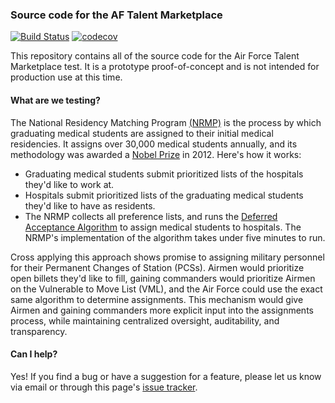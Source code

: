 ### Source code for the AF Talent Marketplace
[![Build Status](https://travis-ci.org/jlepird/next-gen-assignments.png)](https://travis-ci.org/jlepird/next-gen-assignments) [![codecov](https://codecov.io/gh/jlepird/next-gen-assignments/branch/master/graph/badge.svg)](https://codecov.io/gh/jlepird/next-gen-assignments)

This repository contains all of the source code for the Air Force Talent Marketplace test. It is a prototype proof-of-concept and is not intended for production use at this time.

#### What are we testing?
The National Residency Matching Program [(NRMP)](http://www.nrmp.org/) is the process by which graduating medical students are assigned to their initial medical residencies. It assigns over 30,000 medical students annually, and its methodology was awarded a [Nobel Prize](http://www.nrmp.org/wp-content/uploads/2013/08/The-Sveriges-Riksbank-Prize-in-Economic-Sciences-in-Memory-of-Alfred-Nobel1.pdf) in 2012. Here's how it works: 

* Graduating medical students submit prioritized lists of the hospitals they'd like to work at.
* Hospitals submit prioritized lists of the graduating medical students they'd like to have as residents.
* The NRMP collects all preference lists, and runs the [Deferred Acceptance Algorithm](https://en.wikipedia.org/wiki/Stable_marriage_problem#Solution) to assign medical students to hospitals. The NRMP's implementation of the algorithm takes under five minutes to run.

Cross applying this approach shows promise to assigning military personnel for their Permanent Changes of Station (PCSs). Airmen would prioritize open billets they'd like to fill, gaining commanders would prioritize Airmen on the Vulnerable to Move List (VML), and the Air Force could use the exact same algorithm to determine assignments. This mechanism would give Airmen and gaining commanders more explicit input into the assignments process, while maintaining centralized oversight, auditability, and transparency.

#### Can I help?
Yes! If you find a bug or have a suggestion for a feature, please let us know via email or through this page's [issue tracker](https://github.com/jlepird/next-gen-assignments/issues). 

